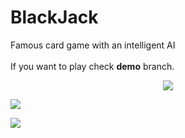 
 BlackJack <br /> 
====
Famous card game with an intelligent AI <br /><br />
  If you want to play check <b>demo</b> branch. 
 
<p align="center">
<img src="https://user-images.githubusercontent.com/23034890/34436521-94fcdbf6-eca7-11e7-959d-3f96e763a931.jpg"> <br />

<img src="https://user-images.githubusercontent.com/23034890/34436524-a2204aac-eca7-11e7-94ff-b0a666515dcc.jpg"> <br />

<img src="https://user-images.githubusercontent.com/23034890/34436528-b0a08c2c-eca7-11e7-9506-3b8938dfe82a.jpg"> <br />
</p> 
          

